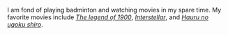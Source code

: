 I am fond of playing badminton and watching movies in my spare time. My favorite movies include [*The legend of 1900*](https://www.imdb.com/title/tt0120731/), [*Interstellar*](https://www.imdb.com/title/tt0816692/), and [*Hauru no ugoku shiro*](https://www.imdb.com/title/tt0347149/).
